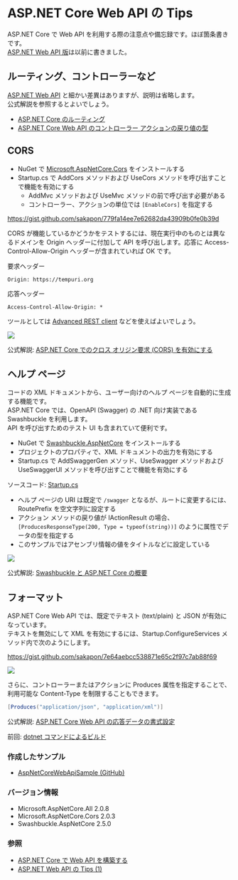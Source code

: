 # ASP.NET Core Web API の Tips
ASP.NET Core で Web API を利用する際の注意点や備忘録です。ほぼ箇条書きです。  
[ASP.NET Web API 版](ASPNET-WebAPI-Tips-1.md)は以前に書きました。

## ルーティング、コントローラーなど
[ASP.NET Web API](ASPNET-WebAPI-Tips-1.md) と細かい差異はありますが、説明は省略します。  
公式解説を参照するとよいでしょう。
- [ASP.NET Core のルーティング](https://docs.microsoft.com/ja-jp/aspnet/core/fundamentals/routing)
- [ASP.NET Core Web API のコントローラー アクションの戻り値の型](https://docs.microsoft.com/ja-jp/aspnet/core/web-api/action-return-types)

## CORS
- NuGet で [Microsoft.AspNetCore.Cors](https://www.nuget.org/packages/Microsoft.AspNetCore.Cors/) をインストールする
- Startup.cs で AddCors メソッドおよび UseCors メソッドを呼び出すことで機能を有効にする
  - AddMvc メソッドおよび UseMvc メソッドの前で呼び出す必要がある
  - コントローラー、アクションの単位では `[EnableCors]` を指定する

https://gist.github.com/sakapon/779fa14ee7e62682da43909b0fe0b39d

CORS が機能しているかどうかをテストするには、現在実行中のものとは異なるドメインを Origin ヘッダーに付加して API を呼び出します。応答に Access-Control-Allow-Origin ヘッダーが含まれていれば OK です。

要求ヘッダー
```
Origin: https://tempuri.org
```

応答ヘッダー
```
Access-Control-Allow-Origin: *
```

ツールとしては [Advanced REST client](https://chrome.google.com/webstore/detail/advanced-rest-client/hgmloofddffdnphfgcellkdfbfbjeloo) などを使えばよいでしょう。

![](https://github.com/sakapon/Samples-2018/blob/master/Images/AspNetCoreWebApiSample/CORS-ARC.png)

公式解説: [ASP.NET Core でのクロス オリジン要求 (CORS) を有効にする](https://docs.microsoft.com/ja-jp/aspnet/core/security/cors)

## ヘルプ ページ
コードの XML ドキュメントから、ユーザー向けのヘルプ ページを自動的に生成する機能です。  
ASP.NET Core では、OpenAPI (Swagger) の .NET 向け実装である Swashbuckle を利用します。  
API を呼び出すためのテスト UI も含まれていて便利です。

- NuGet で [Swashbuckle.AspNetCore](https://github.com/domaindrivendev/Swashbuckle.AspNetCore) をインストールする
- プロジェクトのプロパティで、XML ドキュメントの出力を有効にする
- Startup.cs で AddSwaggerGen メソッド、UseSwagger メソッドおよび UseSwaggerUI メソッドを呼び出すことで機能を有効にする

ソースコード: [Startup.cs](https://github.com/sakapon/Samples-2018/blob/master/AspNetCoreWebApiSample/SampleWebApi/Startup.cs)

- ヘルプ ページの URI は既定で `/swagger` となるが、ルートに変更するには、RoutePrefix を空文字列に設定する
- アクション メソッドの戻り値が IActionResult の場合、`[ProducesResponseType(200, Type = typeof(string))]` のように属性でデータの型を指定する
- このサンプルではアセンブリ情報の値をタイトルなどに設定している

![](https://github.com/sakapon/Samples-2018/blob/master/Images/AspNetCoreWebApiSample/Swagger-UI.png)

公式解説: [Swashbuckle と ASP.NET Core の概要](https://docs.microsoft.com/ja-jp/aspnet/core/tutorials/getting-started-with-swashbuckle)

## フォーマット
ASP.NET Core Web API では、既定でテキスト (text/plain) と JSON が有効になっています。  
テキストを無効にして XML を有効にするには、Startup.ConfigureServices メソッド内で次のようにします。

https://gist.github.com/sakapon/7e64aebcc538871e65c2f97c7ab88f69

![](https://github.com/sakapon/Samples-2018/blob/master/Images/AspNetCoreWebApiSample/Swagger-ContentType.png)

さらに、コントローラーまたはアクションに Produces 属性を指定することで、利用可能な Content-Type を制限することもできます。
```c#
[Produces("application/json", "application/xml")]
```

公式解説: [ASP.NET Core Web API の応答データの書式設定](https://docs.microsoft.com/ja-jp/aspnet/core/web-api/advanced/formatting)

前回: [dotnet コマンドによるビルド](../DotNet-Core/DotNet-Build.md)

### 作成したサンプル
- [AspNetCoreWebApiSample (GitHub)](https://github.com/sakapon/Samples-2018/tree/master/AspNetCoreWebApiSample)

### バージョン情報
- Microsoft.AspNetCore.All 2.0.8
- Microsoft.AspNetCore.Cors 2.0.3
- Swashbuckle.AspNetCore 2.5.0

### 参照
- [ASP.NET Core で Web API を構築する](https://docs.microsoft.com/ja-jp/aspnet/core/web-api/)
- [ASP.NET Web API の Tips (1)](ASPNET-WebAPI-Tips-1.md)
